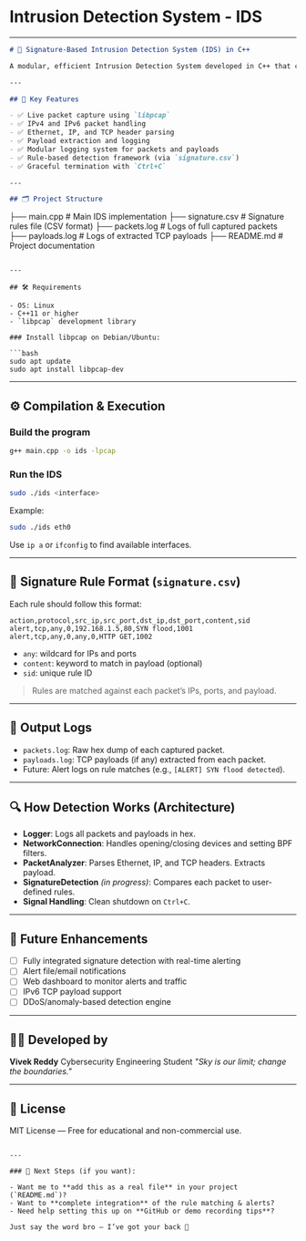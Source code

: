 # Intrusion Detection System - IDS
---
```markdown
# 🚨 Signature-Based Intrusion Detection System (IDS) in C++

A modular, efficient Intrusion Detection System developed in C++ that captures, inspects, and analyzes live network traffic using `libpcap`. It logs packet and payload data, provides IPv4/IPv6 support, and offers a framework for rule-based detection using customizable signatures.

---

## 📌 Key Features

- ✅ Live packet capture using `libpcap`
- ✅ IPv4 and IPv6 packet handling
- ✅ Ethernet, IP, and TCP header parsing
- ✅ Payload extraction and logging
- ✅ Modular logging system for packets and payloads
- ✅ Rule-based detection framework (via `signature.csv`)
- ✅ Graceful termination with `Ctrl+C`

---

## 🗂 Project Structure

```

├── main.cpp              # Main IDS implementation
├── signature.csv         # Signature rules file (CSV format)
├── packets.log           # Logs of full captured packets
├── payloads.log          # Logs of extracted TCP payloads
├── README.md             # Project documentation

````

---

## 🛠 Requirements

- OS: Linux
- C++11 or higher
- `libpcap` development library

### Install libpcap on Debian/Ubuntu:

```bash
sudo apt update
sudo apt install libpcap-dev
````

---

## ⚙️ Compilation & Execution

### Build the program

```bash
g++ main.cpp -o ids -lpcap
```

### Run the IDS

```bash
sudo ./ids <interface>
```

Example:

```bash
sudo ./ids eth0
```

Use `ip a` or `ifconfig` to find available interfaces.

---

## 📄 Signature Rule Format (`signature.csv`)

Each rule should follow this format:

```csv
action,protocol,src_ip,src_port,dst_ip,dst_port,content,sid
alert,tcp,any,0,192.168.1.5,80,SYN flood,1001
alert,tcp,any,0,any,0,HTTP GET,1002
```

* `any`: wildcard for IPs and ports
* `content`: keyword to match in payload (optional)
* `sid`: unique rule ID

> Rules are matched against each packet’s IPs, ports, and payload.

---

## 🧪 Output Logs

* `packets.log`: Raw hex dump of each captured packet.
* `payloads.log`: TCP payloads (if any) extracted from each packet.
* Future: Alert logs on rule matches (e.g., `[ALERT] SYN flood detected`).

---

## 🔍 How Detection Works (Architecture)

* **Logger**: Logs all packets and payloads in hex.
* **NetworkConnection**: Handles opening/closing devices and setting BPF filters.
* **PacketAnalyzer**: Parses Ethernet, IP, and TCP headers. Extracts payload.
* **SignatureDetection** *(in progress)*: Compares each packet to user-defined rules.
* **Signal Handling**: Clean shutdown on `Ctrl+C`.

---

## 🔄 Future Enhancements

* [ ] Fully integrated signature detection with real-time alerting
* [ ] Alert file/email notifications
* [ ] Web dashboard to monitor alerts and traffic
* [ ] IPv6 TCP payload support
* [ ] DDoS/anomaly-based detection engine

---

## 👨‍💻 Developed by

**Vivek Reddy**
Cybersecurity Engineering Student
*"Sky is our limit; change the boundaries."*

---

## 📝 License

MIT License — Free for educational and non-commercial use.

```

---

### 🔧 Next Steps (if you want):

- Want me to **add this as a real file** in your project (`README.md`)?
- Want to **complete integration** of the rule matching & alerts?
- Need help setting this up on **GitHub or demo recording tips**?

Just say the word bro — I’ve got your back 💯
```

